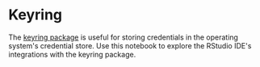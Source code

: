 # Keyring

The [keyring package](https://github.com/r-lib/keyring) is useful for storing credentials in the operating system's credential store.  Use this notebook to explore the RStudio IDE's integrations with the keyring package.